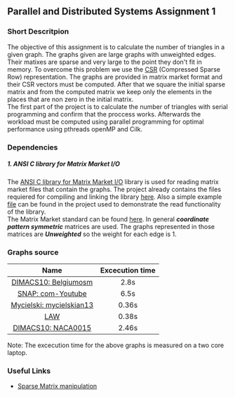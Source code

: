## Parallel and Distributed Systems Assignment 1

### Short Descritpion

The objective of this assignment is to calculate the number of triangles in a given graph. The graphs given are large graphs with unweighted edges. Their matixes are sparse and very large to the point they don't fit in memory. To overcome this problem we use the [CSR](https://www.geeksforgeeks.org/sparse-matrix-representations-set-3-csr/?ref=lbp) (Compressed Sparse Row) representation. The graphs are provided in matrix market format and their CSR vectors must be computed. After that we square the initial sparse matrix and from the computed matrix we keep only the elements in the places that are non zero in the initial matrix.
<br/>
The first part of the project is to calculate the number of triangles with serial programming and confirm that the proccess works. Afterwards the workload must be computed using parallel programming for optimal performance using pthreads openMP and Cilk.

### Dependencies
##### 1. ANSI C library for Matrix Market I/O

The [ANSI C library for Matrix Market I/O](https://math.nist.gov/MatrixMarket/mmio-c.html) library is used for reading matrix market files that contain the graphs. The project already contains the files requiered for compiling and linking the library [here](TriangleCalculator/libraries). Also a simple example [file](TriangleCalculator/read_matrix.c) can be found in the project used to demonstrate the read functionality of the library.
<br/>
The Matrix Market standard can be found [here](https://networkrepository.com/mtx-matrix-market-format.html). In general _**coordinate pattern symmetric**_ matrices are used. The graphs represented in those matrices are _**Unweighted**_ so the weight for each edge is 1.

### Graphs source

|                                    Name                                     | Excecution time |
| :-------------------------------------------------------------------------: | :-------------: |
|    [DIMACS10: Belgiumosm](https://sparse.tamu.edu/DIMACS10/belgium_osm)     |      2.8s       |
|        [SNAP: com-Youtube](https://sparse.tamu.edu/SNAP/com-Youtube)        |      6.5s       |
| [Mycielski: mycielskian13](https://sparse.tamu.edu/Mycielski/mycielskian13) |      0.36s      |
|                [LAW](https://sparse.tamu.edu/LAW/dblp-2010)                 |      0.38s      |
|       [DIMACS10: NACA0015](https://sparse.tamu.edu/DIMACS10/NACA0015)       |      2.46s      |


Note: The excecution time for the above graphs is measured on a two core laptop.

### Useful Links
- [Sparse Matrix manipulation](http://www.mathcs.emory.edu/~cheung/Courses/561/Syllabus/3-C/sparse.html)
